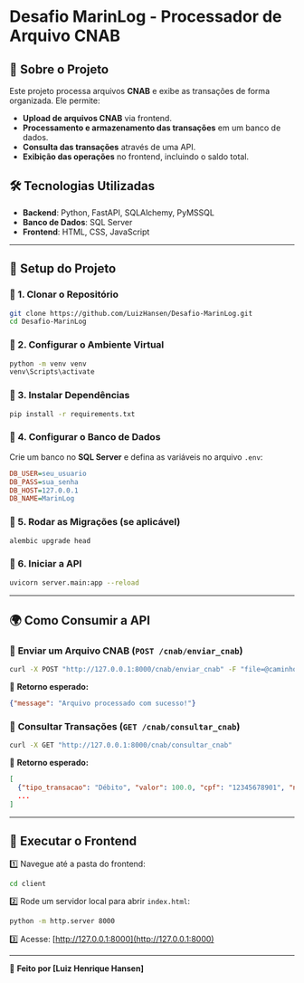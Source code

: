 # Desafio MarinLog - Processador de Arquivo CNAB

## 📌 Sobre o Projeto
Este projeto processa arquivos **CNAB** e exibe as transações de forma organizada. Ele permite:
- **Upload de arquivos CNAB** via frontend.
- **Processamento e armazenamento das transações** em um banco de dados.
- **Consulta das transações** através de uma API.
- **Exibição das operações** no frontend, incluindo o saldo total.

## 🛠️ Tecnologias Utilizadas
- **Backend**: Python, FastAPI, SQLAlchemy, PyMSSQL
- **Banco de Dados**: SQL Server
- **Frontend**: HTML, CSS, JavaScript

---

## 🚀 Setup do Projeto

### 🔹 1. Clonar o Repositório
```sh
git clone https://github.com/LuizHansen/Desafio-MarinLog.git
cd Desafio-MarinLog
```

### 🔹 2. Configurar o Ambiente Virtual
```sh
python -m venv venv
venv\Scripts\activate
```

### 🔹 3. Instalar Dependências
```sh
pip install -r requirements.txt
```

### 🔹 4. Configurar o Banco de Dados
Crie um banco no **SQL Server** e defina as variáveis no arquivo `.env`:
```ini
DB_USER=seu_usuario
DB_PASS=sua_senha
DB_HOST=127.0.0.1
DB_NAME=MarinLog
```

### 🔹 5. Rodar as Migrações (se aplicável)
```sh
alembic upgrade head
```

### 🔹 6. Iniciar a API
```sh
uvicorn server.main:app --reload
```

---

## 🌍 Como Consumir a API
### 🔹 **Enviar um Arquivo CNAB** (`POST /cnab/enviar_cnab`)
```sh
curl -X POST "http://127.0.0.1:8000/cnab/enviar_cnab" -F "file=@caminho/do/arquivo.txt"
```
📌 **Retorno esperado:**
```json
{"message": "Arquivo processado com sucesso!"}
```

### 🔹 **Consultar Transações** (`GET /cnab/consultar_cnab`)
```sh
curl -X GET "http://127.0.0.1:8000/cnab/consultar_cnab"
```
📌 **Retorno esperado:**
```json
[
  {"tipo_transacao": "Débito", "valor": 100.0, "cpf": "12345678901", "nome_da_loja": "Supermercado"},
  ...
]
```

---

## 🎨 Executar o Frontend
1️⃣ Navegue até a pasta do frontend:
```sh
cd client
```
2️⃣ Rode um servidor local para abrir `index.html`:
```sh
python -m http.server 8000
```
3️⃣ Acesse: [http://127.0.0.1:8000](http://127.0.0.1:8000)

---

🚀 **Feito por [Luiz Henrique Hansen]**
